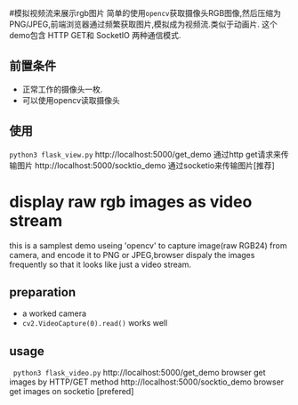 #模拟视频流来展示rgb图片
简单的使用`opencv`获取摄像头RGB图像,然后压缩为PNG/JPEG,前端浏览器通过频繁获取图片,模拟成为视频流.类似于动画片.
这个demo包含 HTTP GET和 SocketIO 两种通信模式.

## 前置条件
* 正常工作的摄像头一枚.
* 可以使用opencv读取摄像头

## 使用
   ```python3 flask_view.py```
   http://localhost:5000/get_demo  通过http get请求来传输图片
   http://localhost:5000/socktio_demo 通过socketio来传输图片\[推荐\]


#  display raw rgb images as video stream
 this is a samplest demo useing 'opencv' to capture image(raw RGB24) from camera,
 and encode it to PNG or JPEG,browser dispaly the images frequently so that it looks like just a video stream.

## preparation

* a worked camera
* ```cv2.VideoCapture(0).read()``` works well


## usage
   ``` python3 flask_video.py```
   http://localhost:5000/get_demo  browser get images by HTTP/GET method
   http://localhost:5000/socktio_demo browser get images on socketio \[prefered\]

